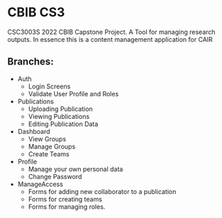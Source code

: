 # CBIB CS3

CSC3003S 2022 CBIB Capstone Project. A Tool for managing research outputs.
In essence this is a content management application for CAIR

## Branches:
- Auth
    - Login Screens 
    - Validate User Profile and Roles
- Publications
    - Uploading Publication
    - Viewing Publications
    - Editing Publication Data
- Dashboard
    - View Groups
    - Manage Groups
    - Create Teams
- Profile
    - Manage your own personal data
    - Change Password
- ManageAccess
    - Forms for adding new collaborator to a publication
    - Forms for creating teams
    - Forms for managing roles.
